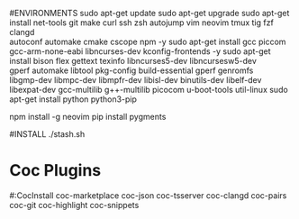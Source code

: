 #ENVIRONMENTS
sudo apt-get update
sudo apt-get upgrade
sudo apt-get install net-tools git make curl ssh zsh autojump vim neovim tmux tig fzf clangd \
                     autoconf automake cmake cscope npm -y
sudo apt-get install gcc piccom gcc-arm-none-eabi libncurses-dev kconfig-frontends -y
sudo apt-get install bison flex gettext texinfo libncurses5-dev libncursesw5-dev \
                     gperf automake libtool pkg-config build-essential gperf genromfs \
                     libgmp-dev libmpc-dev libmpfr-dev libisl-dev binutils-dev libelf-dev \
                     libexpat-dev gcc-multilib g++-multilib picocom u-boot-tools util-linux
sudo apt-get install python python3-pip

npm install -g neovim
pip install pygments

#INSTALL
./stash.sh

# Coc Plugins
#:CocInstall coc-marketplace coc-json coc-tsserver coc-clangd coc-pairs coc-git coc-highlight coc-snippets
